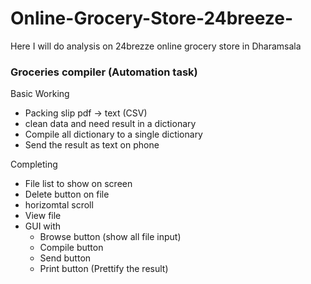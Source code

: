 # Online-Grocery-Store-24breeze-
Here I will do analysis on 24brezze online grocery store in Dharamsala

### Groceries compiler (Automation task)

Basic Working
- Packing slip pdf -> text (CSV)
- clean data and need result in a dictionary
- Compile all dictionary to a single dictionary
- Send the result as text on phone

Completing
- File list to show on screen
- Delete button on file
- horizomtal scroll
- View file  
- GUI with 
  - Browse button (show all file input)
  - Compile button 
  - Send button
  - Print button (Prettify the result)

